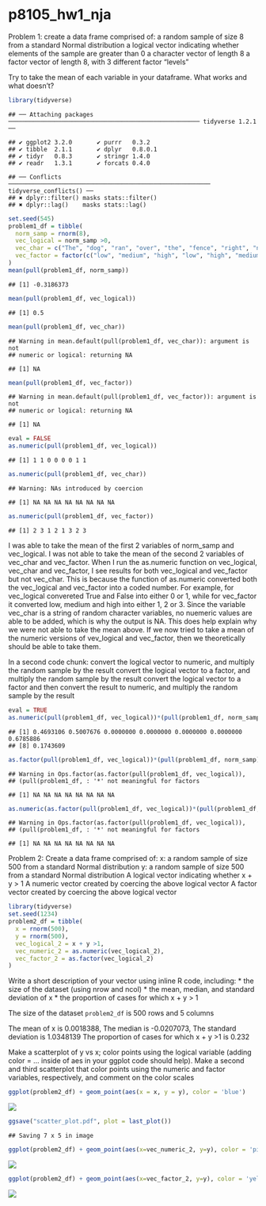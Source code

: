 p8105\_hw1\_nja
================

Problem 1: create a data frame comprised of: a random sample of size 8
from a standard Normal distribution a logical vector indicating whether
elements of the sample are greater than 0 a character vector of length 8
a factor vector of length 8, with 3 different factor “levels”

Try to take the mean of each variable in your dataframe. What works and
what
    doesn’t?

``` r
library(tidyverse)
```

    ## ── Attaching packages ────────────────────────────────────────────────────── tidyverse 1.2.1 ──

    ## ✔ ggplot2 3.2.0       ✔ purrr   0.3.2  
    ## ✔ tibble  2.1.1       ✔ dplyr   0.8.0.1
    ## ✔ tidyr   0.8.3       ✔ stringr 1.4.0  
    ## ✔ readr   1.3.1       ✔ forcats 0.4.0

    ## ── Conflicts ───────────────────────────────────────────────────────── tidyverse_conflicts() ──
    ## ✖ dplyr::filter() masks stats::filter()
    ## ✖ dplyr::lag()    masks stats::lag()

``` r
set.seed(545)
problem1_df = tibble(
  norm_samp = rnorm(8),
  vec_logical = norm_samp >0,
  vec_char = c("The", "dog", "ran", "over", "the", "fence", "right", "now"),
  vec_factor = factor(c("low", "medium", "high", "low", "high", "medium", "low", "medium"))
)
mean(pull(problem1_df, norm_samp))
```

    ## [1] -0.3186373

``` r
mean(pull(problem1_df, vec_logical))
```

    ## [1] 0.5

``` r
mean(pull(problem1_df, vec_char))
```

    ## Warning in mean.default(pull(problem1_df, vec_char)): argument is not
    ## numeric or logical: returning NA

    ## [1] NA

``` r
mean(pull(problem1_df, vec_factor))
```

    ## Warning in mean.default(pull(problem1_df, vec_factor)): argument is not
    ## numeric or logical: returning NA

    ## [1] NA

``` r
eval = FALSE
as.numeric(pull(problem1_df, vec_logical))
```

    ## [1] 1 1 0 0 0 0 1 1

``` r
as.numeric(pull(problem1_df, vec_char))
```

    ## Warning: NAs introduced by coercion

    ## [1] NA NA NA NA NA NA NA NA

``` r
as.numeric(pull(problem1_df, vec_factor))
```

    ## [1] 2 3 1 2 1 3 2 3

I was able to take the mean of the first 2 variables of norm\_samp and
vec\_logical. I was not able to take the mean of the second 2 variables
of vec\_char and vec\_factor. When I run the as.numeric function on
vec\_logical, vec\_char and vec\_factor, I see results for both
vec\_logical and vec\_factor but not vec\_char. This is because the
function of as.numeric converted both the vec\_logical and vec\_factor
into a coded number. For example, for vec\_logical convereted True and
False into either 0 or 1, while for vec\_factor it converted low, medium
and high into either 1, 2 or 3. Since the variable vec\_char is a string
of random character variables, no nuemeric values are able to be added,
which is why the output is NA. This does help explain why we were not
able to take the mean above. If we now tried to take a mean of the
numeric versions of vev\_logical and vec\_factor, then we theoretically
should be able to take them.

In a second code chunk: convert the logical vector to numeric, and
multiply the random sample by the result convert the logical vector to a
factor, and multiply the random sample by the result convert the logical
vector to a factor and then convert the result to numeric, and multiply
the random sample by the result

``` r
eval = TRUE
as.numeric(pull(problem1_df, vec_logical))*(pull(problem1_df, norm_samp))
```

    ## [1] 0.4693106 0.5007676 0.0000000 0.0000000 0.0000000 0.0000000 0.6785886
    ## [8] 0.1743609

``` r
as.factor(pull(problem1_df, vec_logical))*(pull(problem1_df, norm_samp))
```

    ## Warning in Ops.factor(as.factor(pull(problem1_df, vec_logical)),
    ## (pull(problem1_df, : '*' not meaningful for factors

    ## [1] NA NA NA NA NA NA NA NA

``` r
as.numeric(as.factor(pull(problem1_df, vec_logical))*(pull(problem1_df, norm_samp)))
```

    ## Warning in Ops.factor(as.factor(pull(problem1_df, vec_logical)),
    ## (pull(problem1_df, : '*' not meaningful for factors

    ## [1] NA NA NA NA NA NA NA NA

Problem 2: Create a data frame comprised of: x: a random sample of size
500 from a standard Normal distribution y: a random sample of size 500
from a standard Normal distribution A logical vector indicating whether
x + y \> 1 A numeric vector created by coercing the above logical vector
A factor vector created by coercing the above logical vector

``` r
library(tidyverse)
set.seed(1234)
problem2_df = tibble(
  x = rnorm(500),
  y = rnorm(500),
  vec_logical_2 = x + y >1,
  vec_numeric_2 = as.numeric(vec_logical_2),
  vec_factor_2 = as.factor(vec_logical_2)
)
```

Write a short description of your vector using inline R code, including:
\* the size of the dataset (using nrow and ncol) \* the mean, median,
and standard deviation of x \* the proportion of cases for which x + y
\> 1

The size of the dataset `problem2_df` is 500 rows and 5 columns

The mean of x is 0.0018388, The median is -0.0207073, The standard
deviation is 1.0348139 The proportion of cases for which x + y \>1 is
0.232

Make a scatterplot of y vs x; color points using the logical variable
(adding color = … inside of aes in your ggplot code should help). Make a
second and third scatterplot that color points using the numeric and
factor variables, respectively, and comment on the color
scales

``` r
ggplot(problem2_df) + geom_point(aes(x = x, y = y), color = 'blue') 
```

![](HW-1-R-code-_files/figure-gfm/unnamed-chunk-4-1.png)<!-- -->

``` r
ggsave("scatter_plot.pdf", plot = last_plot())
```

    ## Saving 7 x 5 in image

``` r
ggplot(problem2_df) + geom_point(aes(x=vec_numeric_2, y=y), color = 'pink')
```

![](HW-1-R-code-_files/figure-gfm/unnamed-chunk-4-2.png)<!-- -->

``` r
ggplot(problem2_df) + geom_point(aes(x=vec_factor_2, y=y), color = 'yellow')
```

![](HW-1-R-code-_files/figure-gfm/unnamed-chunk-4-3.png)<!-- -->
